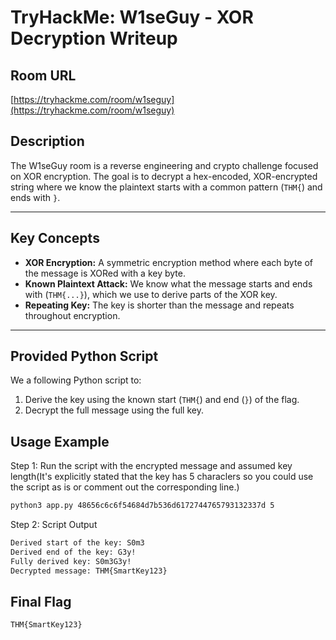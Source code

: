 # TryHackMe: W1seGuy - XOR Decryption Writeup

## Room URL
[https://tryhackme.com/room/w1seguy](https://tryhackme.com/room/w1seguy)

## Description

The W1seGuy room is a reverse engineering and crypto challenge focused on XOR encryption. The goal is to decrypt a hex-encoded, XOR-encrypted string where we know the plaintext starts with a common pattern (`THM{`) and ends with `}`.

---

## Key Concepts

- **XOR Encryption:** A symmetric encryption method where each byte of the message is XORed with a key byte.
- **Known Plaintext Attack:** We know what the message starts and ends with (`THM{...}`), which we use to derive parts of the XOR key.
- **Repeating Key:** The key is shorter than the message and repeats throughout encryption.

---

## Provided Python Script

We a following Python script to:
1. Derive the key using the known start (`THM{`) and end (`}`) of the flag.
2. Decrypt the full message using the full key.

## Usage Example
Step 1: Run the script with the encrypted message and assumed key length(It's explicitly stated that the key has 5 characlers so you could use the script as is or comment out the corresponding line.)
```bash
python3 app.py 48656c6c6f54684d7b536d6172744765793132337d 5
```
Step 2: Script Output
```bash
Derived start of the key: S0m3
Derived end of the key: G3y!
Fully derived key: S0m3G3y!
Decrypted message: THM{SmartKey123}
```

## Final Flag
```bash
THM{SmartKey123}
```

